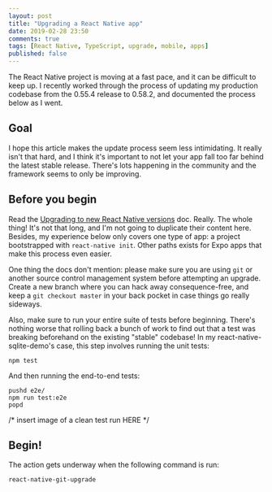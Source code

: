 ```yaml
---
layout: post
title: "Upgrading a React Native app"
date: 2019-02-28 23:50
comments: true
tags: [React Native, TypeScript, upgrade, mobile, apps]
published: false
---
```

The React Native project is moving at a fast pace, and it can be difficult to keep up. I recently worked through the process of updating my production codebase from the 0.55.4 release to 0.58.2, and documented the process below as I went.


## Goal

I hope this article makes the update process seem less intimidating. It really isn't that hard, and I think it's important to not let your app fall too far behind the latest stable release. There's lots happening in the community and the framework seems to only be improving.


## Before you begin

Read the [Upgrading to new React Native versions](https://facebook.github.io/react-native/docs/upgrading) doc. Really. The whole thing! It's not that long, and I'm not going to duplicate their content here. Besides, my experience below only covers one type of app: a project bootstrapped with `react-native init`. Other paths exists for Expo apps that make this process even easier.

One thing the docs don't mention: please make sure you are using `git` or another source control management system before attempting an upgrade. Create a new branch where you can hack away consequence-free, and keep a `git checkout master` in your back pocket in case things go really sideways.

Also, make sure to run your entire suite of tests before beginning. There's nothing worse that rolling back a bunch of work to find out that a test was breaking beforehand on the existing "stable" codebase! In my react-native-sqlite-demo's case, this step involves running the unit tests:

    npm test

And then running the end-to-end tests:

    pushd e2e/
    npm run test:e2e
    popd

/* insert image of a clean test run HERE */

## Begin!

The action gets underway when the following command is run:

    react-native-git-upgrade